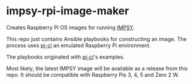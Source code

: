# impsy-rpi-image-maker

Creates Raspberry Pi OS images for running [IMPSY](https://github.com/cpmpercussion/imps).

This repo just contains Ansible playbooks for constructing an image. The process uses [pi-ci](https://github.com/ptrsr/pi-ci/) an emulated Raspberry Pi environment.

The playbooks originated with [pi-ci](https://github.com/ptrsr/pi-ci/)'s examples.

Most likely, the latest IMPSY image will be available as a release from this repo. It should be compatible with Raspberry Pis 3, 4, 5 and Zero 2 W.

